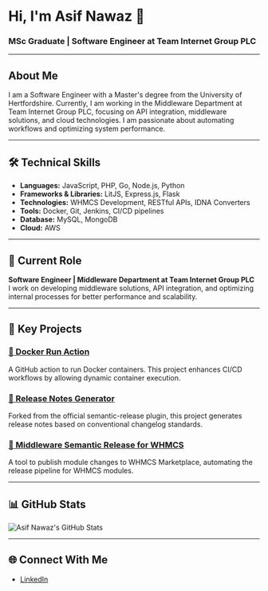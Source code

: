 # Hi, I'm Asif Nawaz 👋

### MSc Graduate | Software Engineer at Team Internet Group PLC

---

## About Me
I am a Software Engineer with a Master's degree from the University of Hertfordshire. Currently, I am working in the Middleware Department at Team Internet Group PLC, focusing on API integration, middleware solutions, and cloud technologies. I am passionate about automating workflows and optimizing system performance.

---

## 🛠️ Technical Skills
- **Languages:** JavaScript, PHP, Go, Node.js, Python
- **Frameworks & Libraries:** LitJS, Express.js, Flask
- **Technologies:** WHMCS Development, RESTful APIs, IDNA Converters
- **Tools:** Docker, Git, Jenkins, CI/CD pipelines
- **Database:** MySQL, MongoDB
- **Cloud:** AWS

---

## 🚀 Current Role
**Software Engineer | Middleware Department at Team Internet Group PLC**  
I work on developing middleware solutions, API integration, and optimizing internal processes for better performance and scalability.

---

## 💼 Key Projects

### [🔗 Docker Run Action](https://github.com/AsifNawaz-cnic/docker-run-action)
A GitHub action to run Docker containers. This project enhances CI/CD workflows by allowing dynamic container execution.

### [🔗 Release Notes Generator](https://github.com/AsifNawaz-cnic/release-notes-generator)
Forked from the official semantic-release plugin, this project generates release notes based on conventional changelog standards.

### [🔗 Middleware Semantic Release for WHMCS](https://github.com/AsifNawaz-cnic/rtldev-middleware-semantic-release-whmcs)
A tool to publish module changes to WHMCS Marketplace, automating the release pipeline for WHMCS modules.

---

## 📊 GitHub Stats
![Asif Nawaz's GitHub Stats](https://github-readme-stats.vercel.app/api?username=AsifNawaz-cnic&show_icons=true&theme=dark)

---

## 🌐 Connect With Me
- [LinkedIn](https://www.linkedin.com/in/iamasifnawaz)

